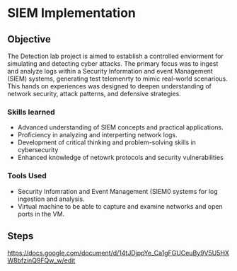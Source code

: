 # SIEM Implementation 

## Objective 

The Detection lab project is aimed to establish a controlled enviorment for simulating and detecting cyber attacks. The primary focus was to ingest and analyze logs within a Security Information and event Management (SIEM) systems, generating test telemenrty to mimic real-world scenarious. This hands on experiences was designed to deepen understanding of network security, attack patterns, and defensive strategies. 

### Skills learned 

- Advanced understanding of SIEM concepts and practical applications.
- Proficiency in analyzing and interperting network logs.
- Development of critical thinking and problem-solving skills in cybersecurity
- Enhanced knowledge of netowrk protocols and security vulnerabilities

### Tools Used 

- Security Infomration and Event Management (SIEM0 systems for log ingestion and analysis.
- Virtual machine to be able to capture and examine networks and open ports in the VM.

## Steps 
https://docs.google.com/document/d/14tJDjppYe_Ca1gFGUCeuBy9V5U5HXW8bfzinQ9FQw_w/edit
